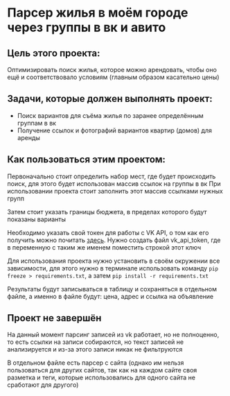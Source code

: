 # Парсер жилья в моём городе через группы в вк и авито

## Цель этого проекта:
Оптимизировать поиск жилья, которое можно арендовать, чтобы оно ещё и соответствовало условиям (главным образом касательно цены)

## Задачи, которые должен выполнять проект:
- Поиск вариантов для съёма жилья по заранее определённым группам в вк
- Получение ссылок и фотографий вариантов квартир (домов) для аренды

## Как пользоваться этим проектом:
Первоначально стоит определить набор мест, где будет происходить поиск,
для этого будет использован массив ссылок на группы в вк
При использовании проекта стоит заполнить этот массив ссылками нужных групп

Затем стоит указать границы бюджета, в пределах которого будут показаны варианты

Необходимо указать свой токен для работы с VK API,
о том как его получить можно почитать [здесь](https://dev.vk.com/ru/api/access-token/getting-started).
Нужно создать файл vk_api_token, где в переменную с таким же именем поместить строкой этот ключ

Для использования проекта нужно установить в своём окружении все зависимости,
для этого нужно в терминале использовать команду `pip freeze > requirements.txt`, а затем `pip install -r requirements.txt`


Результаты будут записываться в таблицу и сохраняться в отдельном файле,
а именно в файле будут: цена, адрес и ссылка на объявление

## Проект не завершён

На данный момент парсинг записей из vk работает, но не полноценно, то есть ссылки на записи собираются, 
но текст записей не анализируется и из-за этого записи никак не фильтруются

В отдельном файле есть парсер с сайта (однако им нельзя пользоваться для других сайтов, так как 
на каждом сайте своя разметка и теги, которые использовались для одного сайта не сработают для другого)
